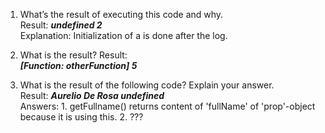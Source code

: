1. What’s the result of executing this code and why.   
   Result: ***undefined 2***  
   Explanation: Initialization of a is done after the log.
   
2. What is the result? 
   Result:  
   ***[Function: otherFunction] 5***
   
3. What is the result of the following code? Explain your answer.  
   Result: ***Aurelio De Rosa undefined***  
   Answers: 1. getFullname() returns content of 'fullName' of 'prop'-object because it is using this.
            2. ???

